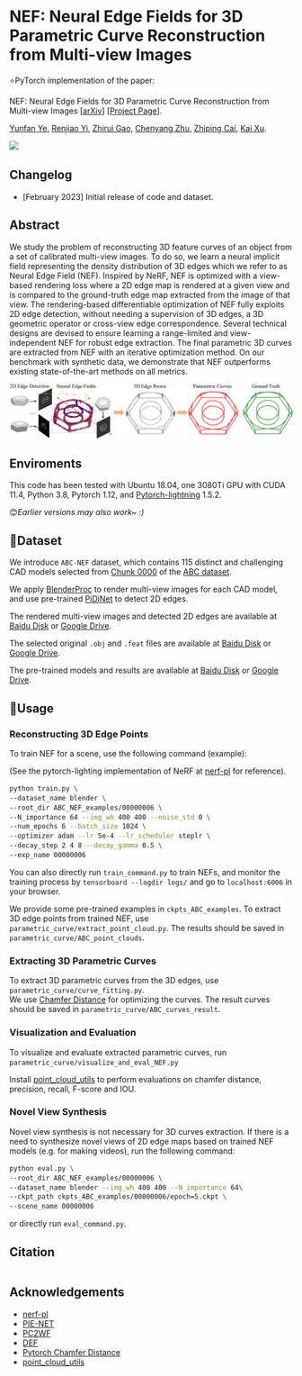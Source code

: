 # NEF: Neural Edge Fields for 3D Parametric Curve Reconstruction from Multi-view Images

:star:PyTorch implementation of the paper:

NEF: Neural Edge Fields for 3D Parametric Curve Reconstruction from Multi-view Images [[arXiv](https://arxiv.org/abs/2303.07653)] [[Project Page](https://yunfan1202.github.io/NEF/)].

[Yunfan Ye](https://yunfan1202.github.io), [Renjiao Yi](https://renjiaoyi.github.io/), [Zhirui Gao](), [Chenyang Zhu](http://www.zhuchenyang.net/), [Zhiping Cai](), [Kai Xu](http://kevinkaixu.net/index.html).

![](./figures/teaser.gif)

## Changelog 

* [February 2023] Initial release of code and dataset.


## Abstract

We study the problem of reconstructing 3D feature curves of an object from a set of calibrated multi-view images. To do so, we learn a neural implicit field representing the density distribution of 3D edges which we refer to as Neural Edge Field (NEF). Inspired by NeRF, NEF is optimized with a view-based rendering loss where a 2D edge map is rendered at a given view and is compared to the ground-truth edge map extracted from the image of that view. The rendering-based differentiable optimization of NEF fully exploits 2D edge detection, without needing a supervision of 3D edges, a 3D geometric operator or cross-view edge correspondence. Several technical designs are devised to ensure learning a range-limited and view-independent NEF for robust edge extraction. The final parametric 3D curves are extracted from NEF with an iterative optimization method. On our benchmark with synthetic data, we demonstrate that NEF outperforms existing state-of-the-art methods on all metrics.

![](./figures/teaser.png)

## Enviroments
This code has been tested with Ubuntu 18.04, one 3080Ti GPU with CUDA 11.4, Python 3.8, Pytorch 1.12, and [Pytorch-lightning](https://github.com/Lightning-AI/lightning) 1.5.2.

:blush:*Earlier versions may also work~ :)*

## :evergreen_tree:Dataset

We introduce `ABC-NEF` dataset, which contains 115 distinct and challenging CAD models selected from [Chunk 0000](https://archive.nyu.edu/handle/2451/44309) of the [ABC dataset](https://cs.nyu.edu/~zhongshi/publication/abc-dataset/).

We apply [BlenderProc](https://github.com/DLR-RM/BlenderProc) to render multi-view images for each CAD model, and use pre-trained [PiDiNet](https://github.com/zhuoinoulu/pidinet) to detect 2D edges.

The rendered multi-view images and detected 2D edges are available at [Baidu Disk](https://pan.baidu.com/s/1c-UMN_rN5v_sVtJSqHeVPw?pwd=zapt) or [Google Drive](https://drive.google.com/file/d/1U8wbq28165SwPHVxUrFIcan4iHM8jD_7/view?usp=share_link).

The selected original `.obj` and `.feat` files are available at [Baidu Disk](https://pan.baidu.com/s/1EcZuBj1y3lOsLJ4eMkEMBw?pwd=5nq6 ) or [Google Drive](https://drive.google.com/file/d/1DmDi0QdfwZodXWXA-Nv8WRfTlBnIPsMO/view?usp=share_link).

The pre-trained models and results are available at [Baidu Disk](https://pan.baidu.com/s/12h0y9n2d76FUJoP4Dt6ZVw?pwd=mcmm) or [Google Drive](https://drive.google.com/drive/folders/1b8lvF7H_fq9kNydQc5uCbDiv0qMdTIOb?usp=share_link). 

## :punch:Usage
### Reconstructing 3D Edge Points
To train NEF for a scene, use the following command (example):

(See the pytorch-lighting implementation of NeRF at [nerf-pl](https://github.com/kwea123/nerf_pl) for reference).
```bash
python train.py \
--dataset_name blender \
--root_dir ABC_NEF_examples/00000006 \
--N_importance 64 --img_wh 400 400 --noise_std 0 \
--num_epochs 6 --batch_size 1024 \
--optimizer adam --lr 5e-4 --lr_scheduler steplr \
--decay_step 2 4 8 --decay_gamma 0.5 \
--exp_name 00000006
```
You can also directly run `train_command.py` to train NEFs, and monitor the training process by `tensorboard --logdir logs/` and go to `localhost:6006` in your browser.

We provide some pre-trained examples in `ckpts_ABC_examples`. To extract 3D edge points from trained NEF, use `parametric_curve/extract_point_cloud.py`. The results should be saved in `parametric_curve/ABC_point_clouds`.


### Extracting 3D Parametric Curves

To extract 3D parametric curves from the 3D edges, use `parametric_curve/curve_fitting.py`.  
We use [Chamfer Distance](https://github.com/ThibaultGROUEIX/ChamferDistancePytorch) for optimizing the curves. The result curves should be saved in `parametric_curve/ABC_curves_result`.

### Visualization and Evaluation

To visualize and evaluate extracted parametric curves, run `parametric_curve/visualize_and_eval_NEF.py`

Install [point_cloud_utils](https://github.com/fwilliams/point-cloud-utils) to perform evaluations on chamfer distance, precision, recall, F-score and IOU.

### Novel View Synthesis

Novel view synthesis is not necessary for 3D curves extraction. If there is a need to synthesize novel views of 2D edge maps based on trained NEF models (e.g. for making videos), run the following command:

```bash
python eval.py \
--root_dir ABC_NEF_examples/00000006 \
--dataset_name blender --img_wh 400 400 --N_importance 64\
--ckpt_path ckpts_ABC_examples/00000006/epoch=5.ckpt \
--scene_name 00000006
```
or directly run `eval_command.py`.
## Citation

```bibtex

```

## Acknowledgements

- [nerf-pl](https://github.com/kwea123/nerf_pl)
- [PIE-NET](https://github.com/wangxiaogang866/PIE-NET)
- [PC2WF](https://github.com/YujiaLiu76/PC2WF)
- [DEF](https://github.com/artonson/def)
- [Pytorch Chamfer Distance](https://github.com/ThibaultGROUEIX/ChamferDistancePytorch)
- [point_cloud_utils](https://github.com/fwilliams/point-cloud-utils)
